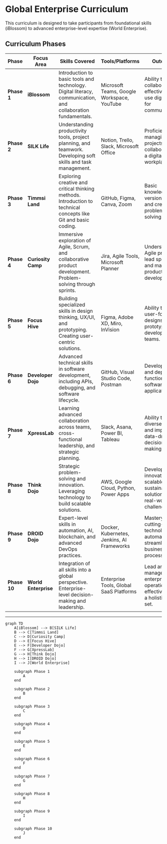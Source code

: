 # Global Enterprise Curriculum

This curriculum is designed to take participants from foundational skills (iBlossom) to advanced enterprise-level expertise (World Enterprise).

## Curriculum Phases

| Phase       | Focus Area           | Skills Covered                                                                                                  | Tools/Platforms                                  | Outcome                                                                                     |
|-------------|----------------------|---------------------------------------------------------------------------------------------------------------|-------------------------------------------------|--------------------------------------------------------------------------------------------|
| **Phase 1** | **iBlossom**         | Introduction to basic tools and technology. Digital literacy, communication, and collaboration fundamentals.  | Microsoft Teams, Google Workspace, YouTube      | Ability to collaborate effectively and use digital tools for communication.                |
| **Phase 2** | **SILK Life**        | Understanding productivity tools, project planning, and teamwork. Developing soft skills and task management.  | Notion, Trello, Slack, Microsoft Office         | Proficiency in managing small projects and collaborating in a digital workplace.           |
| **Phase 3** | **Timmsi Land**      | Exploring creative and critical thinking methods. Introduction to technical concepts like Git and basic coding.| GitHub, Figma, Canva, Zoom                      | Basic knowledge of version control and creative problem-solving.                           |
| **Phase 4** | **Curiosity Camp**   | Immersive exploration of Agile, Scrum, and collaborative product development. Problem-solving through sprints.| Jira, Agile Tools, Microsoft Planner            | Understand Agile principles, lead sprints, and manage product development.                 |
| **Phase 5** | **Focus Hive**       | Building specialized skills in design thinking, UX/UI, and prototyping. Creating user-centric solutions.      | Figma, Adobe XD, Miro, InVision                 | Ability to create user-focused designs and prototypes for development teams.               |
| **Phase 6** | **Developer Dojo**   | Advanced technical skills in software development, including APIs, debugging, and software lifecycle.         | GitHub, Visual Studio Code, Postman             | Develop, test, and deploy functional software applications.                                |
| **Phase 7** | **XpressLab**        | Learning advanced collaboration across teams, cross-functional leadership, and strategic planning.            | Slack, Asana, Power BI, Tableau                 | Ability to lead diverse teams and implement data-driven decision-making.                   |
| **Phase 8** | **Think Dojo**       | Strategic problem-solving and innovation. Leveraging technology to build scalable solutions.                  | AWS, Google Cloud, Python, Power Apps           | Develop innovative, scalable, and sustainable solutions for real-world challenges.         |
| **Phase 9** | **DROID Dojo**       | Expert-level skills in automation, AI, blockchain, and advanced DevOps practices.                             | Docker, Kubernetes, Jenkins, AI Frameworks      | Mastery of cutting-edge technology and automation to streamline business processes.         |
| **Phase 10**| **World Enterprise** | Integration of all skills into a global perspective. Enterprise-level decision-making and leadership.          | Enterprise Tools, Global SaaS Platforms         | Lead and manage global enterprise operations effectively with a holistic skill set.         |

---

```mermaid
graph TD
    A[iBlossom] --> B[SILK Life]
    B --> C[Timmsi Land]
    C --> D[Curiosity Camp]
    D --> E[Focus Hive]
    E --> F[Developer Dojo]
    F --> G[XpressLab]
    G --> H[Think Dojo]
    H --> I[DROID Dojo]
    I --> J[World Enterprise]

    subgraph Phase 1
        A
    end

    subgraph Phase 2
        B
    end

    subgraph Phase 3
        C
    end

    subgraph Phase 4
        D
    end

    subgraph Phase 5
        E
    end

    subgraph Phase 6
        F
    end

    subgraph Phase 7
        G
    end

    subgraph Phase 8
        H
    end

    subgraph Phase 9
        I
    end

    subgraph Phase 10
        J
    end

